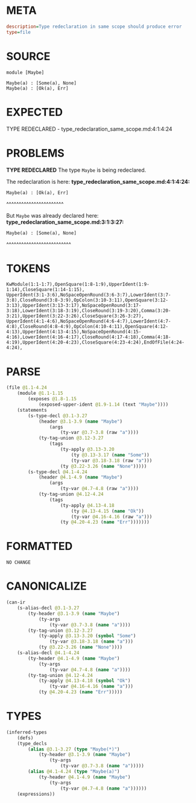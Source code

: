 # META
~~~ini
description=Type redeclaration in same scope should produce error
type=file
~~~
# SOURCE
~~~roc
module [Maybe]

Maybe(a) : [Some(a), None]
Maybe(a) : [Ok(a), Err]
~~~
# EXPECTED
TYPE REDECLARED - type_redeclaration_same_scope.md:4:1:4:24
# PROBLEMS
**TYPE REDECLARED**
The type ``Maybe`` is being redeclared.

The redeclaration is here:
**type_redeclaration_same_scope.md:4:1:4:24:**
```roc
Maybe(a) : [Ok(a), Err]
```
^^^^^^^^^^^^^^^^^^^^^^^

But ``Maybe`` was already declared here:
**type_redeclaration_same_scope.md:3:1:3:27:**
```roc
Maybe(a) : [Some(a), None]
```
^^^^^^^^^^^^^^^^^^^^^^^^^^


# TOKENS
~~~zig
KwModule(1:1-1:7),OpenSquare(1:8-1:9),UpperIdent(1:9-1:14),CloseSquare(1:14-1:15),
UpperIdent(3:1-3:6),NoSpaceOpenRound(3:6-3:7),LowerIdent(3:7-3:8),CloseRound(3:8-3:9),OpColon(3:10-3:11),OpenSquare(3:12-3:13),UpperIdent(3:13-3:17),NoSpaceOpenRound(3:17-3:18),LowerIdent(3:18-3:19),CloseRound(3:19-3:20),Comma(3:20-3:21),UpperIdent(3:22-3:26),CloseSquare(3:26-3:27),
UpperIdent(4:1-4:6),NoSpaceOpenRound(4:6-4:7),LowerIdent(4:7-4:8),CloseRound(4:8-4:9),OpColon(4:10-4:11),OpenSquare(4:12-4:13),UpperIdent(4:13-4:15),NoSpaceOpenRound(4:15-4:16),LowerIdent(4:16-4:17),CloseRound(4:17-4:18),Comma(4:18-4:19),UpperIdent(4:20-4:23),CloseSquare(4:23-4:24),EndOfFile(4:24-4:24),
~~~
# PARSE
~~~clojure
(file @1.1-4.24
	(module @1.1-1.15
		(exposes @1.8-1.15
			(exposed-upper-ident @1.9-1.14 (text "Maybe"))))
	(statements
		(s-type-decl @3.1-3.27
			(header @3.1-3.9 (name "Maybe")
				(args
					(ty-var @3.7-3.8 (raw "a"))))
			(ty-tag-union @3.12-3.27
				(tags
					(ty-apply @3.13-3.20
						(ty @3.13-3.17 (name "Some"))
						(ty-var @3.18-3.18 (raw "a")))
					(ty @3.22-3.26 (name "None")))))
		(s-type-decl @4.1-4.24
			(header @4.1-4.9 (name "Maybe")
				(args
					(ty-var @4.7-4.8 (raw "a"))))
			(ty-tag-union @4.12-4.24
				(tags
					(ty-apply @4.13-4.18
						(ty @4.13-4.15 (name "Ok"))
						(ty-var @4.16-4.16 (raw "a")))
					(ty @4.20-4.23 (name "Err")))))))
~~~
# FORMATTED
~~~roc
NO CHANGE
~~~
# CANONICALIZE
~~~clojure
(can-ir
	(s-alias-decl @3.1-3.27
		(ty-header @3.1-3.9 (name "Maybe")
			(ty-args
				(ty-var @3.7-3.8 (name "a"))))
		(ty-tag-union @3.12-3.27
			(ty-apply @3.13-3.20 (symbol "Some")
				(ty-var @3.18-3.18 (name "a")))
			(ty @3.22-3.26 (name "None"))))
	(s-alias-decl @4.1-4.24
		(ty-header @4.1-4.9 (name "Maybe")
			(ty-args
				(ty-var @4.7-4.8 (name "a"))))
		(ty-tag-union @4.12-4.24
			(ty-apply @4.13-4.18 (symbol "Ok")
				(ty-var @4.16-4.16 (name "a")))
			(ty @4.20-4.23 (name "Err")))))
~~~
# TYPES
~~~clojure
(inferred-types
	(defs)
	(type_decls
		(alias @3.1-3.27 (type "Maybe(*)")
			(ty-header @3.1-3.9 (name "Maybe")
				(ty-args
					(ty-var @3.7-3.8 (name "a")))))
		(alias @4.1-4.24 (type "Maybe(a)")
			(ty-header @4.1-4.9 (name "Maybe")
				(ty-args
					(ty-var @4.7-4.8 (name "a"))))))
	(expressions))
~~~

